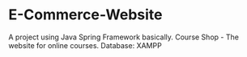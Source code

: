 # E-Commerce-Website
A project using Java Spring Framework basically.
Course Shop - The website for online courses.
Database: XAMPP
